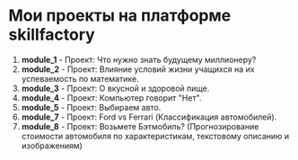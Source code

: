 # Мои проекты на платформе skillfactory

1. **module_1** - Проект: Что нужно знать будущему миллионеру?
2. **module_2** - Проект: Влияние условий жизни учащихся на их успеваемость по математике.
3. **module_3** - Проект: О вкусной и здоровой пище.
4. **module_4** - Проект: Компьютер говорит "Нет".
5. **module_5** - Проект: Выбираем авто.
6. **module_7** - Проект: Ford vs Ferrari (Классификация автомобилей).
7. **module_8** - Проект: Возьмете Бэтмобиль? (Прогнозирование стоимости автомобиля по характеристикам, текстовому описанию и изображениям)
